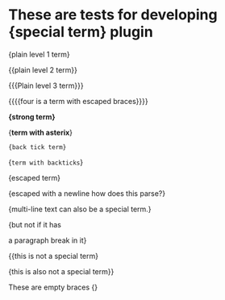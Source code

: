 # These are tests for developing {special term} plugin

{plain level 1 term}

{{plain level 2 term}}

{{{Plain level 3 term}}}

{{{{four is a term with escaped braces}}}}

**{strong term}**

{**term with asterix**}

`{back tick term}`

{`term with backticks`}

\{escaped term\}

\{escaped with a newline
how does this parse?\}

{multi-line text 
can also be a special term.}

{but not if it has

a paragraph break in it}

{{this is not a special term}

{this is also not a special term}}

These are empty braces {}